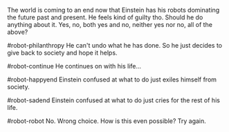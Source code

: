 The world is coming to an end now that Einstein has his robots dominating the future past and present. He feels kind of guilty tho. Should he do anything about it. Yes, no, both yes and no, neither yes nor no, all of the above?

#robot-philanthropy
He can't undo what he has done. So he just decides to give back to society and hope it helps.

#robot-continue
He continues on with his life...

#robot-happyend
Einstein confused at what to do just exiles himself from society.

#robot-sadend
Einstein confused at what to do just cries for the rest of his life.

#robot-robot
No. Wrong choice. How is this even possible? Try again.
